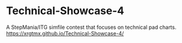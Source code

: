 # Technical-Showcase-4
A StepMania/ITG simfile contest that focuses on technical pad charts.
https://xrgtmx.github.io/Technical-Showcase-4/
